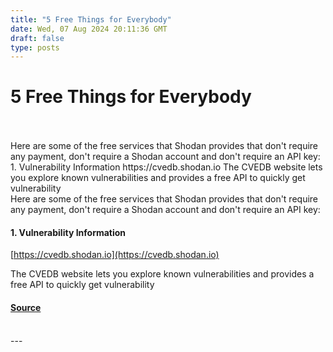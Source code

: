 ```yaml
---
title: "5 Free Things for Everybody"
date: Wed, 07 Aug 2024 20:11:36 GMT
draft: false
type: posts
---
```

# 5 Free Things for Everybody

<br/>

<br/>
Here are some of the free services that Shodan provides that don't require any payment, don't require a Shodan account and don't require an API key: 1. Vulnerability Information https://cvedb.shodan.io The CVEDB website lets you explore known vulnerabilities and provides a free API to quickly get vulnerability
<br/>
Here are some of the free services that Shodan provides that don't require any payment, don't require a Shodan account and don't require an API key:

#### 1\. Vulnerability Information

[https://cvedb.shodan.io](https://cvedb.shodan.io)

The CVEDB website lets you explore known vulnerabilities and provides a free API to quickly get vulnerability

#### [Source](https://blog.shodan.io/5-free-things-for-everybody/)

<br/>
---
